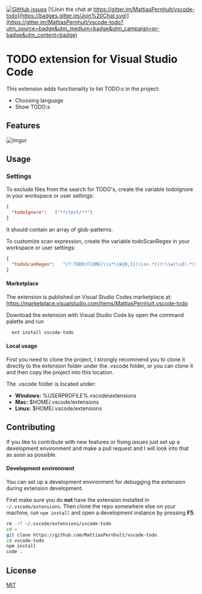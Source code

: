 [![GitHub issues](https://img.shields.io/github/issues/MattiasPernhult/vscode-todo.svg)](https://github.com/MattiasPernhult/vscode-todo/issues)
[![Join the chat at https://gitter.im/MattiasPernhult/vscode-todo](https://badges.gitter.im/Join%20Chat.svg)](https://gitter.im/MattiasPernhult/vscode-todo?utm_source=badge&utm_medium=badge&utm_campaign=pr-badge&utm_content=badge)

# TODO extension for Visual Studio Code

This extension adds functionality to list TODO:s in the project:

- Choosing language
- Show TODO:s

## Features

![Imgur](http://i.imgur.com/p25rHeS.gif)


## Usage

### Settings
To exclude files from the search for TODO's, create the variable todoIgnore in your workspace or user settings:

``` json
{ 
  "todoIgnore":   ["**/test/**"]
}
```

It should contain an array of glob-patterns.

To customize scan expression, create the variable todoScanRegex in your workspace or user settings:

``` json
{ 
  "todoScanRegex":   "(?:TODO|FIXME)\\s*\\W{0,1}(\\s+.*|(?:\\w|\\d).*)$"
}
```

#### Marketplace
The extension is published on Visual Studio Codes marketplace at:
https://marketplace.visualstudio.com/items/MattiasPernhult.vscode-todo

Download the extension with Visual Studio Code by open the command palette and run
```bash
  ext install vscode-todo
```

#### Local usage
First you need to clone the project, I strongly recommend you to clone it directly to the extension folder under the .vscode folder, or you can clone it and then copy the project into this location.

The .vscode folder is located under:
* **Windows:** %USERPROFILE%\.vscode\extensions
* **Mac:** $HOME/.vscode/extensions
* **Linux:** $HOME/.vscode/extensions

## Contributing
If you like to contribute with new features or fixing issues just set up a development environment and make a pull request and I will look into that as soon as possible.

#### Development environment
You can set up a development environment for debugging the extension during extension development.

First make sure you do **not** have the extension installed in `~/.vscode/extensions`. Then clone the repo somewhere else on your machine, run `npm install` and open a development instance by pressing **F5**.

```bash
rm -rf ~/.vscode/extensions/vscode-todo
cd ~
git clone https://github.com/MattiasPernhult/vscode-todo
cd vscode-todo
npm install
code . 
```

## License
[MIT](https://github.com/MattiasPernhult/vscode-todo/blob/master/LICENSE)
